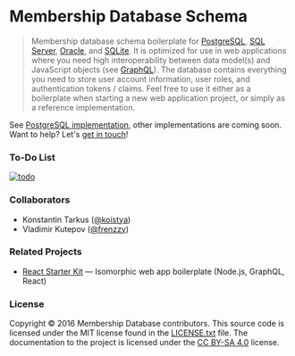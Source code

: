 # Membership Database Schema

> Membership database schema boilerplate for
> [PostgreSQL](https://aws.amazon.com/rds/postgresql/),
> [SQL Server](https://azure.microsoft.com/services/sql-database/),
> [Oracle](https://aws.amazon.com/rds/oracle/), and [SQLite](http://sqlite.org/).
> It is optimized for use in web applications where you need high
> interoperability between data model(s) and JavaScript objects (see
> [GraphQL](http://graphql.org/)). The database contains everything you need to
> store user account information, user roles, and authentication tokens /
> claims. Feel free to use it either as a boilerplate when starting a new web
> application project, or simply as a reference implementation.

See [PostgreSQL implementation](https://github.com/membership/membership.db/tree/master/postgres),
other implementations are coming soon. Want to help? Let's [get in touch](mailto:hello@tarkus.me)!

### To-Do List

[![todo](https://dl.dropboxusercontent.com/u/16006521/membership/todo.png)](https://waffle.io/membership/membership.db)

### Collaborators

  * Konstantin Tarkus ([@koistya](https://twitter.com/koistya))
  * Vladimir Kutepov ([@frenzzy](https://github.com/frenzzy))

### Related Projects

  * [React Starter Kit](https://github.com/kriasoft/react-starter-kit) — Isomorphic web app boilerplate (Node.js, GraphQL, React)

### License

Copyright © 2016 Membership Database contributors. This source code is licensed
under the MIT license found in the [LICENSE.txt](https://github.com/membership/membership.db/blob/master/LICENSE.txt)
file. The documentation to the project is licensed under the
[CC BY-SA 4.0](http://creativecommons.org/licenses/by-sa/4.0/) license.
